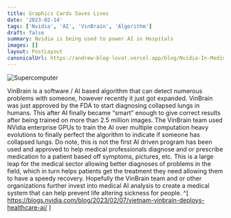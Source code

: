 ```yaml
---
title: Graphics Cards Saves Lives
date: '2023-02-14'
tags: ['Nvidia', 'AI', 'VinBrain', 'Algorithm']
draft: false
summary: Nvidia is being used to power AI in Hospitals
images: []
layout: PostLayout
canonicalUrl: https://andrew-blog-lovat.vercel.app/blog/Nvidia-In-Medical
---
```


![Supercomputer](/static/images/nvidiahealth.jpg)

VinBrain is a software / AI based algorithm that can detect numerous problems with someone, however recently it just got expanded. VinBrain was just approved by the FDA to start diagnosing collapsed lungs in humans. This after AI finally became “smart” enough to give correct results after being trained on more than 2.5 million images. The VinBrain team used NVidia enterprise GPUs to train the AI over multiple computation heavy evolutions to finally perfect the algorithm to indicate if someone has collapsed lungs. Do note, this is not the first AI driven program has been used and approved to help medical professionals diagnose and or prescribe medication to a patient based off symptoms, pictures, etc. This is a large leap for the medical sector allowing better diagnoses of problems in the field, which in turn helps patients get the treatment they need allowing them to have a speedy recovery. Hopefully the VinBrain team and or other organizations further invest into medical AI analysis to create a medical system that can help prevent life altering sickness for people. ^[ https://blogs.nvidia.com/blog/2023/02/07/vietnam-vinbrain-deploys-healthcare-ai/ ]
